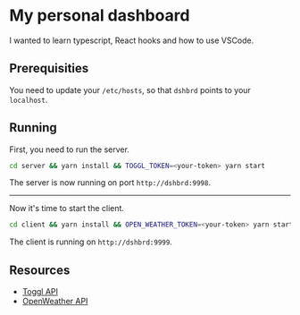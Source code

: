 # My personal dashboard

I wanted to learn typescript, React hooks and how to use VSCode.

## Prerequisities

You need to update your `/etc/hosts`, so that `dshbrd` points to your `localhost`.

## Running

First, you need to run the server.

```bash
cd server && yarn install && TOGGL_TOKEN=<your-token> yarn start
```

The server is now running on port `http://dshbrd:9998`.

---

Now it's time to start the client.

```bash
cd client && yarn install && OPEN_WEATHER_TOKEN=<your-token> yarn start --port 9999
```

The client is running on `http://dshbrd:9999`.

## Resources

- [Toggl API](https://github.com/toggl/toggl_api_docs)
- [OpenWeather API](https://openweathermap.org/api)
